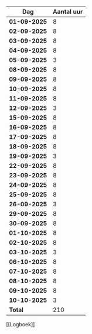 
| Dag            | Aantal uur |
| -------------- | ---------- |
| **01-09-2025** | 8          |
| **02-09-2025** | 8          |
| **03-09-2025** | 8          |
| **04-09-2025** | 8          |
| **05-09-2025** | 3          |
| **08-09-2025** | 8          |
| **09-09-2025** | 8          |
| **10-09-2025** | 8          |
| **11-09-2025** | 8          |
| **12-09-2025** | 3          |
| **15-09-2025** | 8          |
| **16-09-2025** | 8          |
| **17-09-2025** | 8          |
| **18-09-2025** | 8          |
| **19-09-2025** | 3          |
| **22-09-2025** | 8          |
| **23-09-2025** | 8          |
| **24-09-2025** | 8          |
| **25-09-2025** | 8          |
| **26-09-2025** | 3          |
| **29-09-2025** | 8          |
| **30-09-2025** | 8          |
| **01-10-2025** | 8          |
| **02-10-2025** | 8          |
| **03-10-2025** | 3          |
| **06-10-2025** | 8          |
| **07-10-2025** | 8          |
| **08-10-2025** | 8          |
| **09-10-2025** | 8          |
| **10-10-2025** | 3          |
| **Total**      | 210        |
<!-- TBLFM: @>$2=sum(@I..@-1) -->

[[Logboek]]


